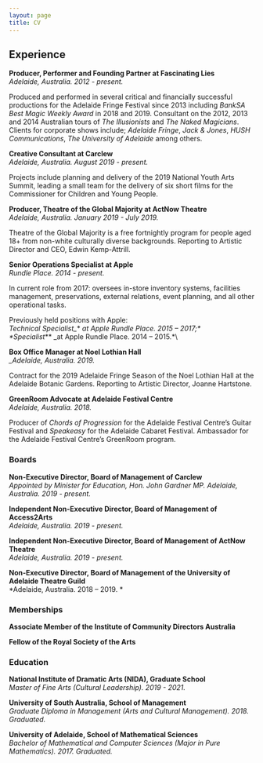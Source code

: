 ```yaml
---
layout: page
title: CV
---
```


## Experience
 
**Producer, Performer and Founding Partner at Fascinating Lies**\
*Adelaide, Australia. 2012 - present.*

Produced and performed in several critical and financially successful productions for the Adelaide Fringe Festival since 2013 including _BankSA Best Magic Weekly Award_ in 2018 and 2019. Consultant on the 2012, 2013 and 2014 Australian tours of _The Illusionists_ and _The Naked Magicians_. Clients for corporate shows include; _Adelaide Fringe_, _Jack & Jones_, _HUSH Communications_, _The University of Adelaide_ among others.

**Creative Consultant at Carclew**\
*Adelaide, Australia. August 2019 - present.*

Projects include planning and delivery of the 2019 National Youth Arts Summit, leading a small team for the delivery of six short films for the Commissioner for Children and Young People.

**Producer, Theatre of the Global Majority at ActNow Theatre**\
*Adelaide, Australia. January 2019 - July 2019.*

Theatre of the Global Majority is a free fortnightly program for people aged 18+ from non-white culturally diverse backgrounds. Reporting to Artistic Director and CEO, Edwin Kemp-Attrill.

**Senior Operations Specialist at Apple**\
*Rundle Place. 2014 - present.*

In current role from 2017: oversees in-store inventory systems, facilities management, preservations, external relations, event planning, and all other operational tasks.  

Previously held positions with Apple:\
*Technical Specialist_** _at Apple Rundle Place. 2015 – 2017;*\
*Specialist_** _at Apple Rundle Place. 2014 – 2015.*\

**Box Office Manager at Noel Lothian Hall**\
*_Adelaide, Australia. 2019.*

Contract for the 2019 Adelaide Fringe Season of the Noel Lothian Hall at the Adelaide Botanic Gardens. Reporting to Artistic Director, Joanne Hartstone.

**GreenRoom Advocate at Adelaide Festival Centre**\
*Adelaide, Australia. 2018.*

Producer of _Chords of Progression_ for the Adelaide Festival Centre’s Guitar Festival and _Speakeasy_ for the Adelaide Cabaret Festival. Ambassador for the Adelaide Festival Centre’s GreenRoom program.

### Boards	

**Non-Executive Director, Board of Management of Carclew**\
*Appointed by Minister for Education, Hon. John Gardner MP. Adelaide, Australia. 2019 - present.*

**Independent Non-Executive Director, Board of Management of Access2Arts**\
*Adelaide, Australia. 2019 - present.*

**Independent Non-Executive Director, Board of Management of ActNow Theatre**\
*Adelaide, Australia. 2019 - present.*

**Non-Executive Director, Board of Management of the University of Adelaide Theatre Guild**\
*Adelaide, Australia. 2018 – 2019. *

### Memberships

**Associate Member of the Institute of Community Directors Australia**

**Fellow of the Royal Society of the Arts**

### Education

**National Institute of Dramatic Arts (NIDA), Graduate School**\
*Master of Fine Arts (Cultural Leadership). 2019 - 2021.*

**University of South Australia, School of Management**\
*Graduate Diploma in Management (Arts and Cultural Management). 2018. Graduated.*
	
**University of Adelaide, School of Mathematical Sciences**\
*Bachelor of Mathematical and Computer Sciences (Major in Pure Mathematics). 2017. Graduated.*